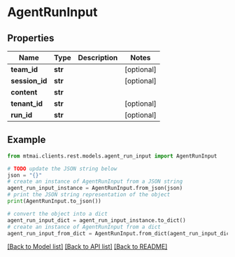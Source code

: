 # AgentRunInput


## Properties

Name | Type | Description | Notes
------------ | ------------- | ------------- | -------------
**team_id** | **str** |  | [optional] 
**session_id** | **str** |  | [optional] 
**content** | **str** |  | 
**tenant_id** | **str** |  | [optional] 
**run_id** | **str** |  | [optional] 

## Example

```python
from mtmai.clients.rest.models.agent_run_input import AgentRunInput

# TODO update the JSON string below
json = "{}"
# create an instance of AgentRunInput from a JSON string
agent_run_input_instance = AgentRunInput.from_json(json)
# print the JSON string representation of the object
print(AgentRunInput.to_json())

# convert the object into a dict
agent_run_input_dict = agent_run_input_instance.to_dict()
# create an instance of AgentRunInput from a dict
agent_run_input_from_dict = AgentRunInput.from_dict(agent_run_input_dict)
```
[[Back to Model list]](../README.md#documentation-for-models) [[Back to API list]](../README.md#documentation-for-api-endpoints) [[Back to README]](../README.md)


